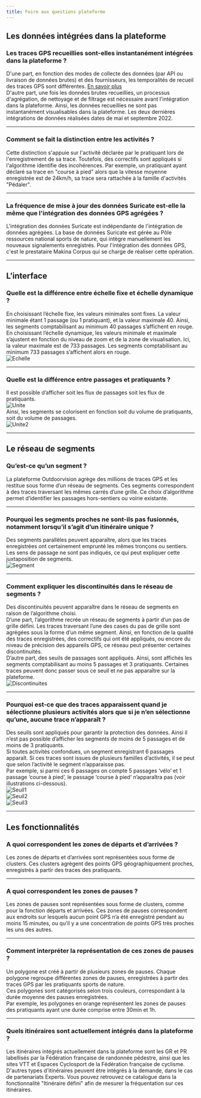 ```yaml
---
title: Foire aux questions plateforme
---
```


## Les données intégrées dans la plateforme

### Les traces GPS recueillies sont-elles instantanément intégrées dans la plateforme ?
D'une part, en fonction des modes de collecte des données (par API ou livraison de données brutes) et des fournisseurs, les temporalités de recueil des traces GPS sont différentes. [En savoir plus](/partenaires) <br>
D'autre part, une fois les données brutes recueillies, un processus d'agrégation, de nettoyage et de filtrage est nécessaire avant l'intégration dans la plateforme. 
Ainsi, les données recueillies ne sont pas instantanément visualisables dans la plateforme. Les deux dernières intégrations de données réalisées dates de mai et septembre 2022.

---

### Comment se fait la distinction entre les activités ?
Cette distinction s'appuie sur l'activité déclarée par le pratiquant lors de l'enregistrement de sa trace. Toutefois, des correctifs sont appliqués si l'algorithme identifie des incohérences. Par exemple, un pratiquant ayant déclaré sa trace en "course à pied" alors que la vitesse moyenne enregistrée est de 24km/h, sa trace sera rattachée à la famille d'activités "Pédaler". <br>

---

### La fréquence de mise à jour des données Suricate est-elle la même que l'intégration des données GPS agrégées ?
L'intégration des données Suricate est indépendante de l'intégration de données agrégées. La base de données Suricate est gérée au Pôle ressources national sports de nature, qui intègre manuellement les nouveaux signalements enregistrés. Pour l'intégration des données GPS, c'est le prestataire Makina Corpus qui se charge de réaliser cette opération. <br>

---

## L’interface

### Quelle est la différence entre échelle fixe et échelle dynamique ?
En choisissant l’échelle fixe, les valeurs minimales sont fixes. La valeur minimale étant 1 passage (ou 1 pratiquant), et la valeur maximale 40. Ainsi, les segments comptabilisant au minimum 40 passages s’affichent en rouge. <br>
En choisissant l’échelle dynamique, les valeurs minimale et maximale s’ajustent en fonction du niveau de zoom et de la zone de visualisation. Ici, la valeur maximale est de 733 passages. Les segments comptabilisant au minimum 733 passages s’affichent alors en rouge. <br>
![Echelle](/medias/faq-plateforme/Echelle.jpg)

---

### Quelle est la différence entre passages et pratiquants ? 
Il est possible d’afficher soit les flux de passages soit les flux de pratiquants. <br>
![Unite](/medias/faq-plateforme/Unite.jpg) <br>
Ainsi, les segments se colorisent en fonction soit du volume de pratiquants, soit du volume de passages. <br>
![Unite2](/medias/faq-plateforme/Unite2.jpg)

---

## Le réseau de segments

### Qu’est-ce qu’un segment ?
La plateforme Outdoorvision agrège des millions de traces GPS et les restitue sous forme d’un réseau de segments. Ces segments correspondent à des traces traversant les mêmes carrés d’une grille. Ce choix d’algorithme permet d’identifier les passages hors-sentiers ou voirie existante. 

---

### Pourquoi les segments proches ne sont-ils pas fusionnés, notamment lorsqu’il s’agit d’un itinéraire unique ?
Des segments parallèles peuvent apparaître, alors que les traces enregistrées ont certainement emprunté les mêmes tronçons ou sentiers. Les sens de passage ne sont pas indiqués, ce qui peut expliquer cette juxtaposition de segments. <br>
![Segment](/medias/faq-plateforme/Segments.jpg)

---

### Comment expliquer les discontinuités dans le réseau de segments ?
Des discontinuités peuvent apparaître dans le réseau de segments en raison de l’algorithme choisi. <br>
D’une part, l’algorithme recrée un réseau de segments à partir d’un pas de grille défini. Les traces traversant l’une des cases du pas de grille sont agrégées sous la forme d’un même segment. Ainsi, en fonction de la qualité des traces enregistrées, des correctifs qui ont été appliqués, ou encore du niveau de précision des appareils GPS, ce réseau peut présenter certaines discontinuités. <br> 
D’autre part, des seuils de passages sont appliqués. Ainsi, sont affichés les segments comptabilisant au moins 5 passages et 3 pratiquants. Certaines traces peuvent donc passer sous ce seuil et ne pas apparaître sur la plateforme. <br>
![Discontinuites](/medias/faq-plateforme/Discontinuites.jpg)

---

### Pourquoi est-ce que des traces apparaissent quand je sélectionne plusieurs activités alors que si je n’en sélectionne qu’une, aucune trace n’apparaît ?
Des seuils sont appliqués pour garantir la protection des données. Ainsi il n’est pas possible d’afficher les segments de moins de 5 passages et de moins de 3 pratiquants. <br> 
Si toutes activités confondues, un segment enregistrant 6 passages apparaît. Si ces traces sont issues de plusieurs familles d’activités, il se peut que selon l’activité le segment n’apparaisse pas. <br> 
Par exemple, si parmi ces 6 passages on compte 5 passages ‘vélo’ et 1 passage ‘course à pied’, le passage ‘course à pied’ n’apparaîtra pas (voir illustrations ci-dessous). <br>
![Seuil1](/medias/faq-plateforme/Seuil1.jpg) <br>
![Seuil2](/medias/faq-plateforme/Seuil2.jpg) <br>
![Seuil3](/medias/faq-plateforme/Seuil3.jpg)

---

## Les fonctionnalités

### A quoi correspondent les zones de départs et d’arrivées ?
Les zones de départs et d’arrivées sont représentées sous forme de clusters. Ces clusters agrègent des points GPS géographiquement proches, enregistrés à partir des traces des pratiquants. 

---

### A quoi correspondent les zones de pauses ?
Les zones de pauses sont représentées sous forme de clusters, comme pour la fonction départs et arrivées. Ces zones de pauses correspondent aux endroits sur lesquels aucun point GPS n’a été enregistré pendant au moins 15 minutes, ou qu’il y a une concentration de points GPS très proches les uns des autres. 

---

### Comment interpréter la représentation de ces zones de pauses ?
Un polygone est créé à partir de plusieurs zones de pauses. Chaque polygone regroupe différentes zones de pauses, enregistrées à partir des traces GPS par les pratiquants sports de nature. <br> 
Ces polygones sont catégorisés selon trois couleurs, correspondant à la durée moyenne des pauses enregistrées. <br> 
Par exemple, les polygones en orange représentent les zones de pauses des pratiquants ayant une durée comprise entre 30min et 1h.

---

### Quels itinéraires sont actuellement intégrés dans la plateforme ?
Les itinéraires intégrés actuellement dans la plateforme sont les GR et PR labellisés par la Fédération française de randonnée pédestre, ainsi que les sites VTT et Espaces Cyclosport de la Fédération française de cyclisme.
D'autres types d'itinéraires peuvent être intégrés à la demande, dans le cas de partenariats Experts. Vous pouvez retrouvez ce catalogue dans la fonctionnalité "Itinéraire défini" afin de mesurer la fréquentation sur ces itinéraires.
